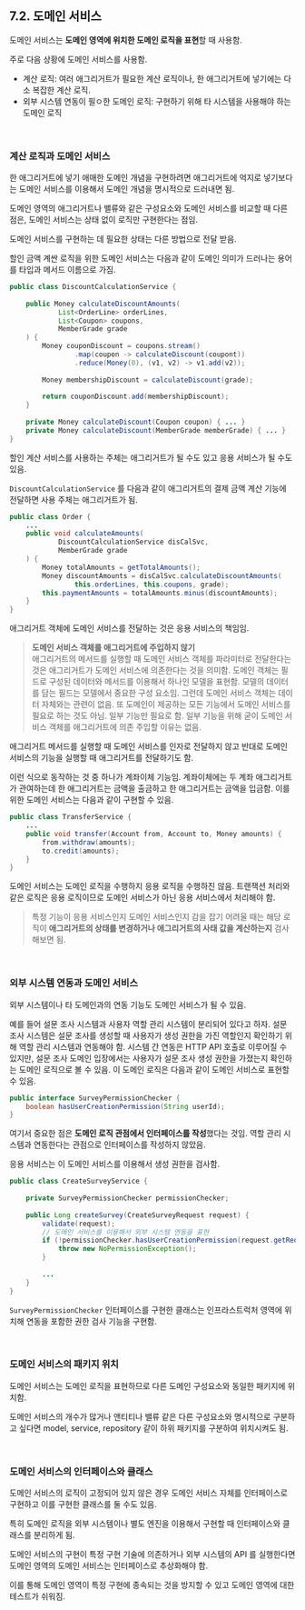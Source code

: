 ## 7.2. 도메인 서비스

도메인 서비스는 **도메인 영역에 위치한 도메인 로직을 표현**할 때 사용함.

주로 다음 상황에 도메인 서비스를 사용함.

- 계산 로직: 여러 애그리거트가 필요한 계산 로직이나, 한 애그리거트에 넣기에는 다소 복잡한 계산 로직.
- 외부 시스템 연동이 필ㅇ한 도메인 로직: 구현하기 위해 타 시스템을 사용해야 하는 도메인 로직

<br>

### 계산 로직과 도메인 서비스

한 애그리거트에 넣기 애매한 도메인 개념을 구현하려면 애그리거트에 억지로 넣기보다는 도메인 서비스를 이용해서 도메인 개념을 명시적으로 드러내면 됨.

도메인 영역의 애그리거트나 밸류와 같은 구성요소와 도메인 서비스를 비교할 때 다른 점은, 도메인 서비스는 상태 없이 로직만 구현한다는 점임.

도메인 서비스를 구현하는 데 필요한 상태는 다른 방법으로 전달 받음.

할인 금액 계싼 로직을 위한 도메인 서비스는 다음과 같이 도메인 의미가 드러나는 용어를 타입과 메서드 이름으로 가짐.

```java
public class DiscountCalculationService {
    
    public Money calculateDiscountAmounts(
            List<OrderLine> orderLines,
            List<Coupon> coupons,
            MemberGrade grade
    ) {
        Money couponDiscount = coupons.stream()
                .map(coupon -> calculateDiscount(coupont))
                .reduce(Money(0), (v1, v2) -> v1.add(v2));
        
        Money membershipDiscount = calculateDiscount(grade);
        
        return couponDiscount.add(membershipDiscount);
    }
    
    private Money calculateDiscount(Coupon coupon) { ... }
    private Money calculateDiscount(MemberGrade memberGrade) { ... }
}
```

할인 계산 서비스를 사용하는 주체는 애그리거트가 될 수도 있고 응용 서비스가 될 수도 있음.

`DiscountCalculationService` 를 다음과 같이 애그리거트의 결제 금액 계산 기능에 전달하면 사용 주체는 애그리거트가 됨.

```java
public class Order {
    ...
    public void calculateAmounts(
            DiscountCalculationService disCalSvc,
            MemberGrade grade
    ) {
        Money totalAmounts = getTotalAmounts();
        Money discountAmounts = disCalSvc.calculateDiscountAmounts(
                this.orderLines, this.coupons, grade);
        this.paymentAmounts = totalAmounts.minus(discountAmounts);
    }
}
```

애그리거트 객체에 도메인 서비스를 전달하는 것은 응용 서비스의 책임임.

> **도메인 서비스 객체를 애그리거트에 주입하지 않기** <br>
> 애그리거트의 메서드를 실행할 때 도메인 서비스 객체를 파라미터로 전달한다는 것은 애그리거트가 도메인 서비스에 의존한다는 것을 의미함.
> 도메인 객체는 필드로 구성된 데이터와 메서드를 이용해서 하나인 모델을 표현함. 모델의 데이터를 담는 필드는 모델에서 중요한 구성 요소임. 그런데 도메인 서비스 객체는 데이터 자체와는 관련이 없음.
> 또 도메인이 제공하는 모든 기능에서 도메인 서비스를 필요로 하는 것도 아님. 일부 기능만 필요로 함. 일부 기능을 위해 굳이 도메인 서비스 객체를 애그리거트에 의존 주입할 이유는 없음.


애그리거트 메서드를 실행할 때 도메인 서비스를 인자로 전달하지 않고 반대로 도메인 서비스의 기능을 실행할 때 애그리거트를 전달하기도 함.

이런 식으로 동작하는 것 중 하나가 계좌이체 기능임. 계좌이체에는 두 계좌 애그리거트가 관여하는데 한 애그리거트는 금액을 출금하고 한 애그리거트는 금액을 입금함.
이를 위한 도메인 서비스는 다음과 같이 구현할 수 있음.

```java
public class TransferService {
    ...
    public void transfer(Account from, Account to, Money amounts) {
        from.withdraw(amounts);
        to.credit(amounts);
    }
}
```

도메인 서비스는 도메인 로직을 수행하지 응용 로직을 수행하진 않음. 트랜잭션 처리와 같은 로직은 응용 로직이므로 도메인 서비스가 아닌 응용 서비스에서 처리해야 함.

> 특정 기능이 응용 서비스인지 도메인 서비스인지 감을 잡기 어려울 때는 해당 로직이 **애그리거트의 상태를 변경하거나 애그리거트의 사태 값을 계산하는지** 검사해보면 됨.

<br>

### 외부 시스템 연동과 도메인 서비스

외부 시스템이나 타 도메인과의 연동 기능도 도메인 서비스가 될 수 있음.

예를 들어 설문 조사 시스템과 사용자 역할 관리 시스템이 분리되어 있다고 하자. 설문 조사 시스템은 설문 조사를 생성할 때 사용자가 생성 권한을 가진 역할인지 확인하기 위해 역할 관리 시스템과 연동해야 함.
시스템 간 연동은 HTTP API 호출로 이루어질 수 있지만, 설문 조사 도메인 입장에서는 사용자가 설문 조사 생성 권한을 가졌는지 확인하는 도메인 로직으로 볼 수 있음. 이 도메인 로직은 다음과 같이 도메인 서비스로 표현할 수 있음.

```java
public interface SurveyPermissionChecker {
    boolean hasUserCreationPermission(String userId);
}
```

여기서 중요한 점은 **도메인 로직 관점에서 인터페이스를 작성**했다는 것임. 역할 관리 시스템과 연동한다는 관점으로 인터페이스를 작성하지 않았음.

응용 서비스는 이 도메인 서비스를 이용해서 생성 권한을 검사함.

```java
public class CreateSurveyService {
    
    private SurveyPermissionChecker permissionChecker;
    
    public Long createSurvey(CreateSurveyRequest request) {
        validate(request);
        // 도메인 서비스를 이용해서 외부 시스템 연동을 표현
        if (!permissionChecker.hasUserCreationPermission(request.getRequestorId())) {
            throw new NoPermissionException();
        }
        
        ...
    }
}
```

`SurveyPermissionChecker` 인터페이스를 구현한 클래스는 인프라스트럭처 영역에 위치해 연동을 포함한 권한 검사 기능을 구현함.

<br>

### 도메인 서비스의 패키지 위치

도메인 서비스는 도메인 로직을 표현하므로 다른 도메인 구성요소와 동일한 패키지에 위치함.

도메인 서비스의 개수가 많거나 앤티티나 밸류 같은 다른 구성요소와 명시적으로 구분하고 싶다면 model, service, repository 같이 하위 패키지를 구분하여 위치시켜도 됨.

<br>

### 도메인 서비스의 인터페이스와 클래스

도메인 서비스의 로직이 고정되어 있지 않은 경우 도메인 서비스 자체를 인터페이스로 구현하고 이를 구현한 클래스를 둘 수도 있음.

특히 도메인 로직을 외부 시스템이나 별도 엔진을 이용해서 구현할 때 인터페이스와 클래스를 분리하게 됨.

도메인 서비스의 구현이 특정 구현 기술에 의존하거나 외부 시스템의 API 를 실행한다면 도메인 영역의 도메인 서비스는 인터페이스로 추상화해야 함.

이를 통해 도메인 영역이 특정 구현에 종속되는 것을 방지할 수 있고 도메인 영역에 대한 테스트가 쉬워짐.